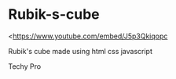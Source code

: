 # Rubik-s-cube

<https://www.youtube.com/embed/J5p3Qkiqopc

Rubik's cube made using html css javascript

Techy Pro
